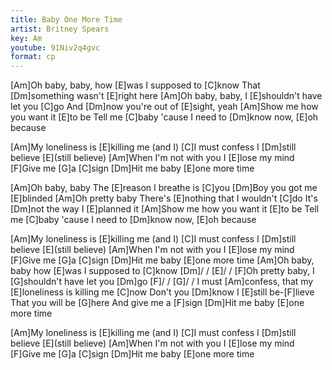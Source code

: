 ```yaml
---
title: Baby One More Time
artist: Britney Spears
key: Am
youtube: 91Niv2q4gvc
format: cp
---
```


[Am]Oh baby, baby, how [E]was I supposed to [C]know
That [Dm]something wasn't [E]right here
[Am]Oh baby, baby, I [E]shouldn't have let you [C]go
And [Dm]now you're out of [E]sight, yeah
[Am]Show me how you want it [E]to be
Tell me [C]baby 'cause I need to [Dm]know now, [E]oh because

[Am]My loneliness is [E]killing me (and I)
[C]I must confess I [Dm]still believe [E](still believe)
[Am]When I'm not with you I [E]lose my mind
[F]Give me [G]a [C]sign
[Dm]Hit me baby [E]one more time

[Am]Oh baby, baby
The [E]reason I breathe is [C]you
[Dm]Boy you got me [E]blinded
[Am]Oh pretty baby
There's [E]nothing that I wouldn't [C]do
It's [Dm]not the way I [E]planned it
[Am]Show me how you want it [E]to be
Tell me [C]baby 'cause I need to [Dm]know now, [E]oh because

[Am]My loneliness is [E]killing me (and I)
[C]I must confess I [Dm]still believe [E](still believe)
[Am]When I'm not with you I [E]lose my mind
[F]Give me [G]a [C]sign
[Dm]Hit me baby [E]one more time
[Am]Oh baby, baby how [E]was I supposed to [C]know [Dm]/ / [E]/ /
[F]Oh pretty baby, I [G]shouldn't have let you [Dm]go [F]/ / [G]/ /
I must [Am]confess, that my [E]loneliness is killing me [C]now
Don't you [Dm]know I [E]still be-[F]lieve
That you will be [G]here
And give me a [F]sign
[Dm]Hit me baby [E]one more time

[Am]My loneliness is [E]killing me (and I)
[C]I must confess I [Dm]still believe [E](still believe)
[Am]When I'm not with you I [E]lose my mind
[F]Give me [G]a [C]sign
[Dm]Hit me baby [E]one more time
